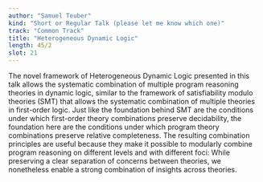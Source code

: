 ```yaml
---
author: "Samuel Teuber"
kind: "Short or Regular Talk (please let me know which one)"
track: "Common Track"
title: "Heterogeneous Dynamic Logic"
length: 45/2
slot: 21
---
```


The novel framework of Heterogeneous Dynamic Logic presented in this talk allows the systematic combination of multiple program reasoning theories in dynamic logic, similar to the framework of satisfiability modulo theories (SMT) that allows the systematic combination of multiple theories in first-order logic.
Just like the foundation behind SMT are the conditions under which first-order theory combinations preserve decidability, the foundation here are the conditions under which program theory combinations preserve relative completeness.
The resulting combination principles are useful because they make it possible to modularly combine program reasoning on different levels and with different foci:
While preserving a clear separation of concerns between theories, we nonetheless enable a strong combination of insights across theories.

